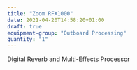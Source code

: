 ```yaml
---
title: "Zoom RFX1000"
date: 2021-04-20T14:58:20+01:00
draft: true
equipment-group: "Outboard Processing"
quantity: "1"
---
```


Digital Reverb and Multi-Effects Processor